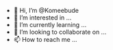- 👋 Hi, I’m @Komeebude
- 👀 I’m interested in ...
- 🌱 I’m currently learning ...
- 💞️ I’m looking to collaborate on ...
- 📫 How to reach me ...

<!---
Komeebude/Komeebude is a ✨ special ✨ repository because its `README.md` (this file) appears on your GitHub profile.
You can click the Preview link to take a look at your changes.
--->
